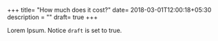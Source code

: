 +++
title= "How much does it cost?"
date= 2018-03-01T12:00:18+05:30
description = ""
draft= true
+++

Lorem Ipsum.
Notice `draft` is set to true.

